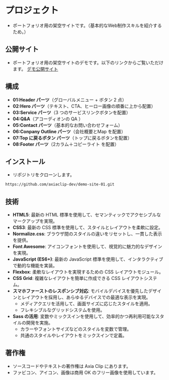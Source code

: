 # プロジェクト

- ポートフォリオ用の架空サイトです。（基本的なWeb制作スキルを紹介するため。）

## 公開サイト
- ポートフォリオ用の架空サイトのデモです。以下のリンクからご覧いただけます。
[デモ公開サイト](https://demo-site-01.netlify.app)

## 構成

- **01:Header パーツ**（グローバルメニュー + ボタン 2 点）
- **02:Hero パーツ**（テキスト、CTA、ヒーロー画像の順番に上から配置）
- **03:Service パーツ**（3 つのサービスリンクボタンを配置）
- **04:Q&A**（アコーディオンの QA ）
- **05:Contact パーツ**（基本的なお問い合わせフォーム）
- **06:Conpany Outline パーツ**（会社概要とMap を配置）
- **07:Top に戻るボタン パーツ**（トップに戻るボタンを配置）
- **08:Footer パーツ**（2カラム＋コピーライト を配置）

## インストール

- リポジトリをクローンします。

```bash
https://github.com/axiaclip-dev/demo-site-01.git
```

## 技術

- **HTML5**: 最新の HTML 標準を使用して、セマンティックでアクセシブルなマークアップを実現。
- **CSS3**: 最新の CSS 標準を使用して、スタイルとレイアウトを柔軟に設定。
- **Normalize.css**: ブラウザ間のスタイルの違いをリセットし、一貫した表示を提供。
- **Font Awesome**: アイコンフォントを使用して、視覚的に魅力的なデザインを実現。
- **JavaScript (ES6+)**: 最新の JavaScript 標準を使用して、インタラクティブで動的な機能を実装。
- **Flexbox**: 柔軟なレイアウトを実現するための CSS レイアウトモジュール。
- **CSS Grid**: 複雑なレイアウトを簡単に作成できる CSS レイアウトシステム。
- **スマホファーストのレスポンシブ対応**: モバイルデバイスを優先したデザインとレイアウトを採用し、あらゆるデバイスでの最適な表示を実現。
  - メディアクエリを活用して、画面サイズに応じたスタイルを適用。
  - フレキシブルなグリッドシステムを使用。
- **Sass の活用**: 変数やミックスインを使用して、効率的かつ再利用可能なスタイルの開発を実施。
  - カラーやフォントサイズなどのスタイルを変数で管理。
  - 共通のスタイルやレイアウトをミックスインで定義。

## 著作権

- ソースコードやテキストの著作権は Axia Clip にあります。
- ファビコン、アイコン、画像は商用 OK のフリー画像を使用しています。
